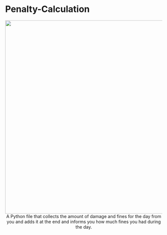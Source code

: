 # Penalty-Calculation
<center> <img style="align:center;" src="https://github.com/Scorpian-my/icon/blob/master/icons/python/python-original-wordmark.svg" width="620px" height="620px"><center>
A Python file that collects the amount of damage and fines for the day from you and adds it at the end and informs you how much fines you had during the day.
